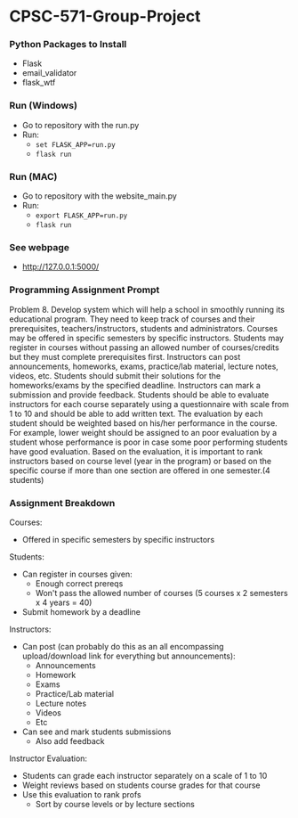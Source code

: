 # CPSC-571-Group-Project

### Python Packages to Install
- Flask
- email_validator
- flask_wtf

### Run (Windows)
- Go to repository with the run.py
- Run:
    - ```set FLASK_APP=run.py```
    - ```flask run```
    
### Run (MAC)
- Go to repository with the website_main.py
- Run:
    - ```export FLASK_APP=run.py```
    - ```flask run```
    
### See webpage
- http://127.0.0.1:5000/

### Programming Assignment Prompt
Problem 8. Develop system which will help a school in smoothly running its educational program. They need to keep track
of courses and their prerequisites, teachers/instructors, students and administrators. Courses may be offered in specific 
semesters by specific instructors. Students may register in courses without passing an allowed number of courses/credits but
they must complete prerequisites first. Instructors can post announcements, homeworks, exams, practice/lab material, lecture
notes, videos, etc. Students should submit their solutions for the homeworks/exams by the specified deadline. Instructors
can mark a submission and provide feedback. Students should be able to evaluate instructors for each course separately using a
questionnaire with scale from 1 to 10 and should be able to add written text. The evaluation by each student should be weighted 
based on his/her performance in the course. For example, lower weight should be assigned to an poor evaluation by a student whose
performance is poor in case some poor performing students have good evaluation. Based on the evaluation, it is important to rank
instructors based on course level (year in the program) or based on the specific course if more than one section are offered in 
one semester.(4 students)

### Assignment Breakdown
Courses:
- Offered in specific semesters by specific instructors

Students:
- Can register in courses given:
    - Enough correct prereqs
    - Won't pass the allowed number of courses (5 courses x 2 semesters x 4 years = 40)
- Submit homework by a deadline

Instructors:
- Can post (can probably do this as an all encompassing upload/download link for everything but announcements):
    - Announcements
    - Homework
    - Exams
    - Practice/Lab material
    - Lecture notes
    - Videos
    - Etc
- Can see and mark students submissions
    - Also add feedback
    
Instructor Evaluation:
- Students can grade each instructor separately on a scale of 1 to 10
- Weight reviews based on students course grades for that course
- Use this evaluation to rank profs
    - Sort by course levels or by lecture sections
